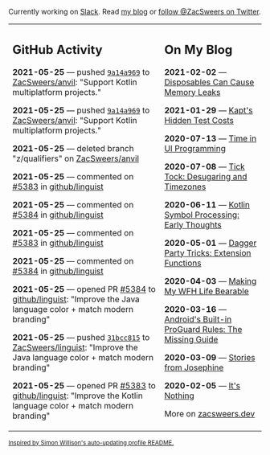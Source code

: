 Currently working on [Slack](https://slack.com/). Read [my blog](https://zacsweers.dev/) or [follow @ZacSweers on Twitter](https://twitter.com/ZacSweers).

<table><tr><td valign="top" width="60%">

## GitHub Activity
<!-- githubActivity starts -->
**2021-05-25** — pushed [`9a14a969`](https://github.com/ZacSweers/anvil/commit/9a14a9695c9b39c588e937f340d14e1353d59a6e) to [ZacSweers/anvil](https://api.github.com/repos/ZacSweers/anvil): "Support Kotlin multiplatform projects."

**2021-05-25** — pushed [`9a14a969`](https://github.com/ZacSweers/anvil/commit/9a14a9695c9b39c588e937f340d14e1353d59a6e) to [ZacSweers/anvil](https://api.github.com/repos/ZacSweers/anvil): "Support Kotlin multiplatform projects."

**2021-05-25** — deleted branch "z/qualifiers" on [ZacSweers/anvil](https://api.github.com/repos/ZacSweers/anvil)

**2021-05-25** — commented on [#5383](https://github.com/github/linguist/pull/5383#issuecomment-847554599) in [github/linguist](https://api.github.com/repos/github/linguist)

**2021-05-25** — commented on [#5384](https://github.com/github/linguist/pull/5384#issuecomment-847550635) in [github/linguist](https://api.github.com/repos/github/linguist)

**2021-05-25** — commented on [#5383](https://github.com/github/linguist/pull/5383#issuecomment-847540024) in [github/linguist](https://api.github.com/repos/github/linguist)

**2021-05-25** — commented on [#5384](https://github.com/github/linguist/pull/5384#issuecomment-847534595) in [github/linguist](https://api.github.com/repos/github/linguist)

**2021-05-25** — opened PR [#5384](https://api.github.com/repos/github/linguist/pulls/5384) to [github/linguist](https://api.github.com/repos/github/linguist): "Improve the Java language color + match modern branding"

**2021-05-25** — pushed [`31bcc815`](https://github.com/ZacSweers/linguist/commit/31bcc815076a68476000c398b80d506753b29f8d) to [ZacSweers/linguist](https://api.github.com/repos/ZacSweers/linguist): "Improve the Java language color + match modern branding"

**2021-05-25** — opened PR [#5383](https://api.github.com/repos/github/linguist/pulls/5383) to [github/linguist](https://api.github.com/repos/github/linguist): "Improve the Kotlin language color + match modern branding"
<!-- githubActivity ends -->
</td><td valign="top" width="40%">

## On My Blog
<!-- blog starts -->
**2021-02-02** — [Disposables Can Cause Memory Leaks](https://www.zacsweers.dev/disposables-can-cause-memory-leaks/)

**2021-01-29** — [Kapt's Hidden Test Costs](https://www.zacsweers.dev/kapts-hidden-test-costs/)

**2020-07-13** — [Time in UI Programming](https://www.zacsweers.dev/time-in-ui/)

**2020-07-08** — [Tick Tock: Desugaring and Timezones](https://www.zacsweers.dev/ticktock-desugaring-timezones/)

**2020-06-11** — [Kotlin Symbol Processing: Early Thoughts](https://www.zacsweers.dev/kotlin-symbol-processor-early-thoughts/)

**2020-05-01** — [Dagger Party Tricks: Extension Functions](https://www.zacsweers.dev/dagger-party-tricks-extension-functions/)

**2020-04-03** — [Making My WFH Life Bearable](https://www.zacsweers.dev/making-wfh-life-bearable/)

**2020-03-16** — [Android's Built-in ProGuard Rules: The Missing Guide](https://www.zacsweers.dev/android-proguard-rules/)

**2020-03-09** — [Stories from Josephine](https://www.zacsweers.dev/stories-from-josephine/)

**2020-02-05** — [It's Nothing](https://www.zacsweers.dev/its-nothing/)
<!-- blog ends -->
More on [zacsweers.dev](https://zacsweers.dev/)
</td></tr></table>

<sub><a href="https://simonwillison.net/2020/Jul/10/self-updating-profile-readme/">Inspired by Simon Willison's auto-updating profile README.</a></sub>